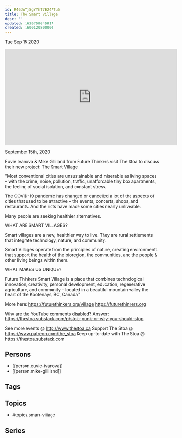 ```yaml
---
id: R46JoYjSgYYhT7E247Tu5
title: The Smart Village
desc: ''
updated: 1639759645917
created: 1600120800000
---
```





Tue Sep 15 2020

<iframe width="560" height="315" src="https://www.youtube.com/embed/_xdbuG49yfg" title="The Smart Village w/ Euvie Ivanova & Mike Gilliland" frameborder="0" allow="accelerometer; autoplay; clipboard-write; encrypted-media; gyroscope; picture-in-picture" allowfullscreen ></iframe>

September 15th, 2020

Euvie Ivanova & Mike Gilliland from Future Thinkers visit The Stoa to discuss their new project: The Smart Village!

"Most conventional cities are unsustainable and miserable as living spaces – with the crime, noise, pollution, traffic, unaffordable tiny box apartments, the feeling of social isolation, and constant stress.

The COVID-19 pandemic has changed or cancelled a lot of the aspects of cities that used to be attractive – the events, concerts, shops, and restaurants. And the riots have made some cities nearly unliveable.

Many people are seeking healthier alternatives.

WHAT ARE SMART VILLAGES?

Smart villages are a new, healthier way to live. They are rural settlements that integrate technology, nature, and community.

Smart Villages operate from the principles of nature, creating environments that support the health of the bioregion, the communities, and the people & other living beings within them.

WHAT MAKES US UNIQUE?

Future Thinkers Smart Village is a place that combines technological innovation, creativity, personal development, education, regenerative agriculture, and community – located in a beautiful mountain valley the heart of the Kootenays, BC, Canada."

More here: https://futurethinkers.org/village
https://futurethinkers.org

Why are the YouTube comments disabled? Answer: https://thestoa.substack.com/p/stoic-punk-or-why-you-should-stop

See more events @ http://www.thestoa.ca
Support The Stoa @ https://www.patreon.com/the_stoa
Keep up-to-date with The Stoa @ https://thestoa.substack.com

## Persons

- [[person.euvie-ivanova]]
- [[person.mike-gilliland]]

## Tags



## Topics

- #topics.smart-village

## Series



